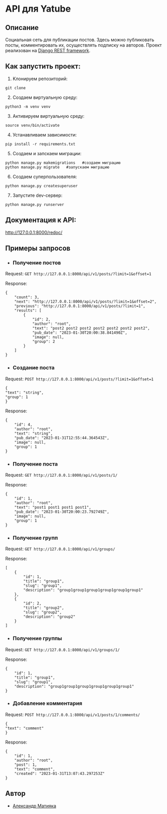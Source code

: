 # API для Yatube


## Описание
Социальная сеть для публикации постов. Здесь можно публиковать посты, комментировать их, осуществлять подписку на авторов.
Проект реализован на [Django REST framework](https://www.django-rest-framework.org/).


## Как запустить проект:

1. Kлонируем репозиторий:
```
git clone 
```
2. Cоздаем виртуальную среду:
```
python3 -m venv venv
```
3. Активируем виртуальную среду:
```
source venv/bin/activate
```
4. Устанавливаем зависимости:
```
pip install -r requirements.txt
```
5. Создаем и запскаем миграции:
```
python manage.py makemigrations   #создаем миграцию
python manage.py migrate   #запускаем миграцию
```
6. Создаем суперпользователя:
```
python manage.py createsuperuser
```
7. Запустите dev-сервер:
```
python manage.py runserver
```

## Документация к API:

http://127.0.0.1:8000/redoc/

## Примеры запросов

- ### Получение постов

Request: ```GET http://127.0.0.1:8000/api/v1/posts/?limit=1&offset=1```

Response:
```
{
    "count": 3,
    "next": "http://127.0.0.1:8000/api/v1/posts/?limit=1&offset=2",
    "previous": "http://127.0.0.1:8000/api/v1/posts/?limit=1",
    "results": [
        {
            "id": 2,
            "author": "root",
            "text": "post2 post2 post2 post2 post2 post2 post2",
            "pub_date": "2023-01-30T20:00:38.841490Z",
            "image": null,
            "group": 2
        }
    ]
}
```
- ### Создание поста

Request: ```POST http://127.0.0.1:8000/api/v1/posts/?limit=1&offset=1```
```
{
"text": "string",
"group": 1
}
```

Response:
```
{
    "id": 4,
    "author": "root",
    "text": "string",
    "pub_date": "2023-01-31T12:55:44.364543Z",
    "image": null,
    "group": 1
}
```
- ### Получение поста
Request: ```GET http://127.0.0.1:8000/api/v1/posts/1/```

Response:
```
{
    "id": 1,
    "author": "root",
    "text": "post1 post1 post1 post1",
    "pub_date": "2023-01-30T20:00:23.792749Z",
    "image": null,
    "group": 1
}
```
- ### Получение групп
Request: ```GET http://127.0.0.1:8000/api/v1/groups/```

Response:
```
[
    {
        "id": 1,
        "title": "group1",
        "slug": "group1",
        "description": "group1group1group1group1group1group1"
    },
    {
        "id": 2,
        "title": "group2",
        "slug": "group2",
        "description": "group2"
    }
]
```
- ### Получение группы
Request: ```GET http://127.0.0.1:8000/api/v1/groups/1/```

Response:
```
{
    "id": 1,
    "title": "group1",
    "slug": "group1",
    "description": "group1group1group1group1group1group1"
}
```



- ### Добавление комментария
Request: ```POST http://127.0.0.1:8000/api/v1/posts/1/comments/```
```
{
"text": "comment"
}
```
Response:
```
{
    "id": 1,
    "author": "root",
    "post": 1,
    "text": "comment",
    "created": "2023-01-31T13:07:43.297253Z"
}
```

## Автор
- [Александр Матияка](https://github.com/alexsevv)